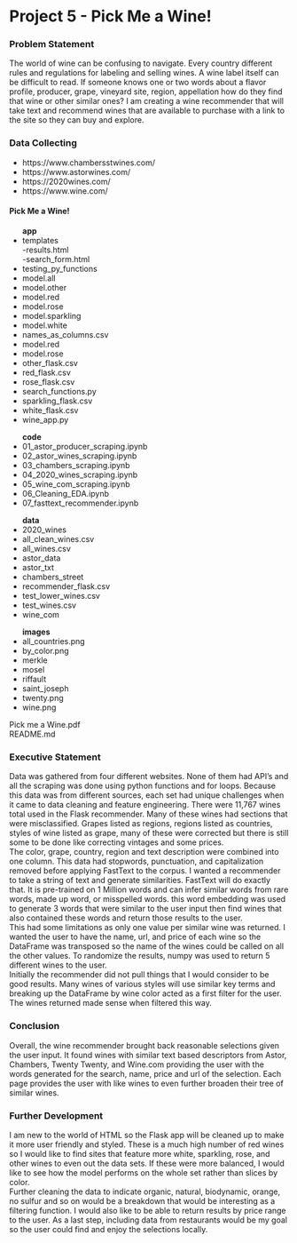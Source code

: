 <h1>Project 5 - Pick Me a Wine!</h1>
<h3>Problem Statement</h3>
The world of wine can be confusing to navigate. Every country different rules and regulations for labeling and selling wines. A wine label itself can be difficult to read. If someone knows one or two words about a flavor profile, producer, grape, vineyard site, region, appellation how do they find that wine or other similar ones? I am creating a wine recommender that will take text and recommend wines that are available to purchase with a link to the site so they can buy and explore.<br>
<h3>Data Collecting</h3>
<ul>
    <li>https://www.chambersstwines.com/</li>
    <li>https://www.astorwines.com/</li>
    <li>https://2020wines.com/</li>
    <li>https://www.wine.com/</li>
</ul>


<h4>Pick Me a Wine!</h4>
    <ul><strong>app</strong>
        <li>templates</li>
            -results.html<br>
            -search_form.html
        <li>testing_py_functions</li>
        <li>model.all</li>
        <li>model.other</li>
        <li>model.red</li>
        <li>model.rose</li>
        <li>model.sparkling</li>
        <li>model.white</li>
        <li>names_as_columns.csv</li>
        <li>model.red</li>
        <li>model.rose</li>
        <li>other_flask.csv</li>
        <li>red_flask.csv</li>
        <li>rose_flask.csv</li>
        <li>search_functions.py</li>
        <li>sparkling_flask.csv</li>
        <li>white_flask.csv</li>
        <li>wine_app.py</li>
    </ul>
    <ul><strong>code</strong>
        <li>01_astor_producer_scraping.ipynb</li>
        <li>02_astor_wines_scraping.ipynb</li>
        <li>03_chambers_scraping.ipynb</li>
        <li>04_2020_wines_scraping.ipynb</li>
        <li>05_wine_com_scraping.ipynb</li>
        <li>06_Cleaning_EDA.ipynb</li>
        <li>07_fasttext_recommender.ipynb</li>
    </ul>
    <ul><strong>data</strong>
        <li>2020_wines</li>
        <li>all_clean_wines.csv</li>
        <li>all_wines.csv</li>
        <li>astor_data</li>
        <li>astor_txt</li>
        <li>chambers_street</li>
        <li>recommender_flask.csv</li>
        <li>test_lower_wines.csv</li>
        <li>test_wines.csv</li>
        <li>wine_com</li>
    </ul>
        <ul><strong>images</strong>
        <li>all_countries.png</li>
        <li>by_color.png</li>
        <li>merkle</li>
        <li>mosel</li>
        <li>riffault</li>
        <li>saint_joseph</li>
        <li>twenty.png</li>
        <li>wine.png</li>
    </ul>
    Pick me a Wine.pdf<br>
    README.md
    
<h3>Executive Statement</h3>
Data was gathered from four different websites. None of them had API’s and all the scraping was done using python functions and for loops. Because this data was from different sources, each set had unique challenges when it came to data cleaning and feature engineering. There were 11,767 wines total used in the Flask recommender. Many of these wines had sections that were misclassified. Grapes listed as regions, regions listed as countries, styles of wine listed as grape, many of these were corrected but there is still some to be done like correcting vintages and some prices. 
<br>The color, grape, country, region and text description were combined into one column. This data had stopwords, punctuation, and capitalization removed before applying FastText to the corpus. I wanted a recommender to take a string of text and generate similarities. FastText will do exactly that. It is pre-trained on 1 Million words and can infer similar words from rare words, made up word, or misspelled words. this word embedding was used to generate 3 words that were similar to the user input then find wines that also contained these words and return those results to the user.<br>
This had some limitations as only one value per similar wine was returned. I wanted the user to have the name, url, and price of each wine so the DataFrame was transposed so the name of the wines could be called on all the other values. To randomize the results, numpy was used to return 5 different wines to the user. <br> Initially the recommender did not pull things that I would consider to be good results. Many wines of various styles will use similar key terms and breaking up the DataFrame by wine color acted as a first filter for the user. The wines returned made sense when filtered this way. 

<h3>Conclusion</h3> 
Overall, the wine recommender brought back reasonable selections given the user input. It found wines with similar text based descriptors from Astor, Chambers, Twenty Twenty, and Wine.com providing the user with the words generated for the search, name, price and url of the selection. Each page provides the user with like wines to even further broaden their tree of similar wines. 

<h3>Further Development</h3>
I am new to the world of HTML so the Flask app will be cleaned up to make it more user friendly and styled. These is a much high number of red wines so I would like to find sites that feature more white, sparkling, rose, and other wines to even out the data sets. If these were more balanced, I would like to see how the model performs on the whole set rather than slices by color.<br>Further cleaning the data to indicate organic, natural, biodynamic, orange, no sulfur and so on would be a breakdown that would be interesting as a filtering function. I would also like to be able to return results by price range to the user. As a last step, including data from restaurants would be my goal so the user could find and enjoy the selections locally. 
